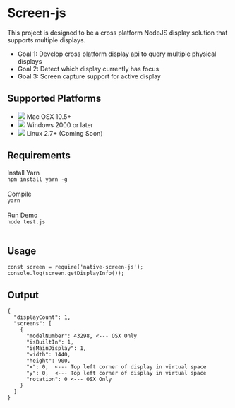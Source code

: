 # Screen-js
This project is designed to be a cross platform NodeJS display solution that supports multiple displays.

<ul> 
  <li>Goal 1: Develop cross platform display api to query multiple physical displays</li>
  <li>Goal 2: Detect which display currently has focus</li>
  <li>Goal 3: Screen capture support for active display</li>
</ul>

## Supported Platforms
<ul>
  <li><img src='https://icons.iconarchive.com/icons/icons8/windows-8/24/Systems-Mac-Os-icon.png'> Mac OSX 10.5+</li>
  <li><img src='https://icons.iconarchive.com/icons/tatice/operating-systems/24/Windows-icon.png'> Windows 2000 or later</li>
  <li><img src='https://icons.iconarchive.com/icons/dakirby309/simply-styled/24/OS-Linux-icon.png'> Linux 2.7+ (Coming Soon)</li>
</ul>

## Requirements
Install Yarn<br/>
`npm install yarn -g`<br/><br/>
Compile<br/>
`yarn`<br/><br/>
Run Demo<br/>
`node test.js`<br/><br/>

## Usage
```
const screen = require('native-screen-js');
console.log(screen.getDisplayInfo());
```

## Output
```
{
  "displayCount": 1,
  "screens": [
    {
      "modelNumber": 43298, <--- OSX Only
      "isBuiltIn": 1,
      "isMainDisplay": 1,
      "width": 1440,
      "height": 900,
      "x": 0,  <--- Top left corner of display in virtual space
      "y": 0,  <--- Top left corner of display in virtual space
      "rotation": 0 <--- OSX Only
    }
  ]
}
```

